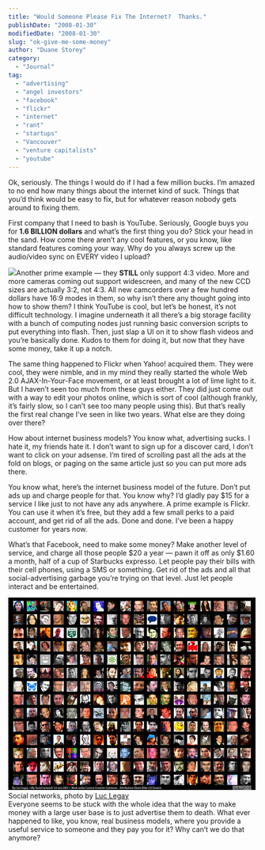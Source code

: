 ```yaml
---
title: "Would Someone Please Fix The Internet?  Thanks."
publishDate: "2008-01-30"
modifiedDate: "2008-01-30"
slug: "ok-give-me-some-money"
author: "Duane Storey"
category:
  - "Journal"
tag:
  - "advertising"
  - "angel investors"
  - "facebook"
  - "flickr"
  - "internet"
  - "rant"
  - "startups"
  - "Vancouver"
  - "venture capitalists"
  - "youtube"
---
```


Ok, seriously. The things I would do if I had a few million bucks. I’m amazed to no end how many things about the internet kind of suck. Things that you’d think would be easy to fix, but for whatever reason nobody gets around to fixing them.

First company that I need to bash is YouTube. Seriously, Google buys you for **1.6 BILLION dollars** and what’s the first thing you do? Stick your head in the sand. How come there aren’t any cool features, or you know, like standard features coming your way. Why do you always screw up the audio/video sync on EVERY video I upload?

  
![](http://www.christmastree.org/youtube.jpg)Another prime example — they **STILL** only support 4:3 video. More and more cameras coming out support widescreen, and many of the new CCD sizes are actually 3:2, not 4:3. All new camcorders over a few hundred dollars have 16:9 modes in them, so why isn’t there any thought going into how to show them? I think YouTube is cool, but let’s be honest, it’s not difficult technology. I imagine underneath it all there’s a big storage facility with a bunch of computing nodes just running basic conversion scripts to put everything into flash. Then, just slap a UI on it to show flash videos and you’re basically done. Kudos to them for doing it, but now that they have some money, take it up a notch.

The same thing happened to Flickr when Yahoo! acquired them. They were cool, they were nimble, and in my mind they really started the whole Web 2.0 AJAX-In-Your-Face movement, or at least brought a lot of lime light to it. But I haven’t seen too much from these guys either. They did just come out with a way to edit your photos online, which is sort of cool (although frankly, it’s fairly slow, so I can’t see too many people using this). But that’s really the first real change I’ve seen in like two years. What else are they doing over there?

How about internet business models? You know what, advertising sucks. I hate it, my friends hate it. I don’t want to sign up for a discover card, I don’t want to click on your adsense. I’m tired of scrolling past all the ads at the fold on blogs, or paging on the same article just so you can put more ads there.

You know what, here’s the internet business model of the future. Don’t put ads up and charge people for that. You know why? I’d gladly pay $15 for a service I like just to not have any ads anywhere. A prime example is Flickr. You can use it when it’s free, but they add a few small perks to a paid account, and get rid of all the ads. Done and done. I’ve been a happy customer for years now.

What’s that Facebook, need to make some money? Make another level of service, and charge all those people $20 a year — pawn it off as only $1.60 a month, half of a cup of Starbucks expresso. Let people pay their bills with their cell phones, using a SMS or something. Get rid of the ads and all that social-advertising garbage you’re trying on that level. Just let people interact and be entertained.

  
[![](_images/would-someone-please-fix-the-internet--thanks-2.jpg)](http://flickr.com/photos/luc/1824234195/)  
Social networks, photo by [Luc Legay](http://flickr.com/people/luc/)  
Everyone seems to be stuck with the whole idea that the way to make money with a large user base is to just advertise them to death. What ever happened to like, you know, real business models, where you provide a useful service to someone and they pay you for it? Why can’t we do that anymore?